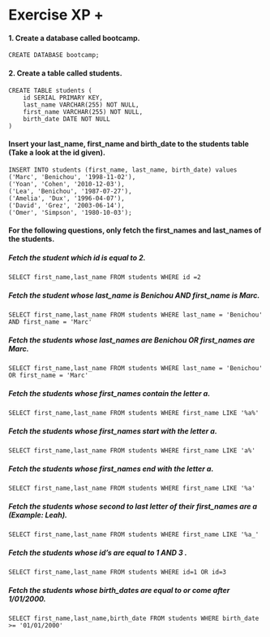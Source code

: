 # Exercise XP +

#### 1. Create a database called bootcamp.
```
CREATE DATABASE bootcamp;
```

#### 2. Create a table called students.
```
CREATE TABLE students (
	id SERIAL PRIMARY KEY,
	last_name VARCHAR(255) NOT NULL,
	first_name VARCHAR(255) NOT NULL,
	birth_date DATE NOT NULL
)
```

#### Insert your last_name, first_name and birth_date to the students table (Take a look at the id given).
```
INSERT INTO students (first_name, last_name, birth_date) values 
('Marc', 'Benichou', '1998-11-02'),
('Yoan', 'Cohen', '2010-12-03'),
('Lea', 'Benichou', '1987-07-27'),
('Amelia', 'Dux', '1996-04-07'),
('David', 'Grez', '2003-06-14'),
('Omer', 'Simpson', '1980-10-03');
```
#### For the following questions, only fetch the first_names and last_names of the students.
##### Fetch the student which id is equal to 2.
```
SELECT first_name,last_name FROM students WHERE id =2
```
##### Fetch the student whose last_name is Benichou AND first_name is Marc.
```
SELECT first_name,last_name FROM students WHERE last_name = 'Benichou' AND first_name = 'Marc'
```
##### Fetch the students whose last_names are Benichou OR first_names are Marc.
```
SELECT first_name,last_name FROM students WHERE last_name = 'Benichou' OR first_name = 'Marc'
```
##### Fetch the students whose first_names contain the letter a.
```
SELECT first_name,last_name FROM students WHERE first_name LIKE '%a%'
```
##### Fetch the students whose first_names start with the letter a.
```
SELECT first_name,last_name FROM students WHERE first_name LIKE 'a%'
```
##### Fetch the students whose first_names end with the letter a.
```
SELECT first_name,last_name FROM students WHERE first_name LIKE '%a'
```
##### Fetch the students whose second to last letter of their first_names are a (Example: Leah).
```
SELECT first_name,last_name FROM students WHERE first_name LIKE '%a_'
```
##### Fetch the students whose id’s are equal to 1 AND 3 .
```
SELECT first_name,last_name FROM students WHERE id=1 OR id=3
```
##### Fetch the students whose birth_dates are equal to or come after 1/01/2000.
```
SELECT first_name,last_name,birth_date FROM students WHERE birth_date >= '01/01/2000'
```